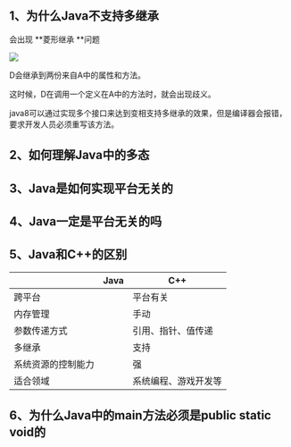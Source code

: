 ## 1、为什么Java不支持多继承
会出现 **菱形继承 **问题

![](https://cdn.nlark.com/yuque/0/2024/png/38856890/1733994972204-6ccdcfce-4d57-4673-bcfd-bc0935346d1a.png)

D会继承到两份来自A中的属性和方法。

这时候，D在调用一个定义在A中的方法时，就会出现歧义。

java8可以通过实现多个接口来达到变相支持多继承的效果，但是编译器会报错，要求开发人员必须重写该方法。

## 2、如何理解Java中的多态


## 3、Java是如何实现平台无关的


## 4、Java一定是平台无关的吗


## 5、Java和C++的区别
| | Java | C++ |
| --- | --- | --- |
| 跨平台 | | 平台有关 |
| 内存管理 | | 手动 |
| 参数传递方式 | | 引用、指针、值传递 |
| 多继承 | | 支持 |
| 系统资源的控制能力 | | 强 |
| 适合领域 | | 系统编程、游戏开发等 |


## 6、为什么Java中的main方法必须是public static void的




